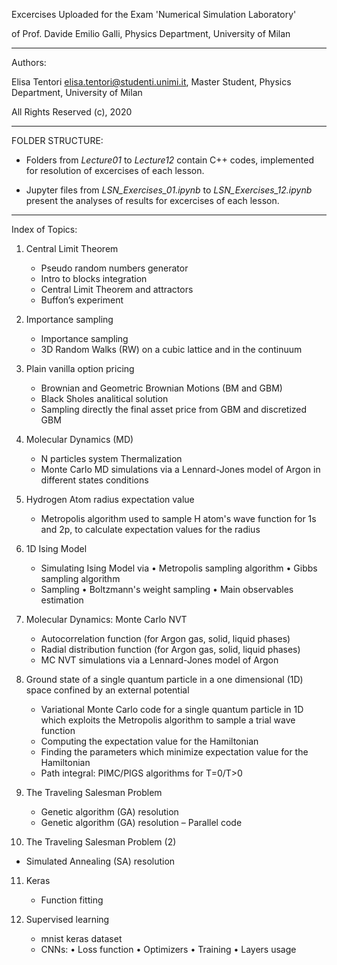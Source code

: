 Excercises Uploaded for the Exam 'Numerical Simulation Laboratory'

of Prof. Davide Emilio Galli, Physics Department, University of Milan 

_________________________

Authors:

Elisa Tentori <elisa.tentori@studenti.unimi.it>, Master Student, Physics Department, University of Milan

All Rights Reserved (c), 2020

_________________________

FOLDER STRUCTURE:

- Folders from _Lecture01_ to _Lecture12_ contain C++ codes, implemented for resolution of excercises of each lesson.

- Jupyter files from _LSN_Exercises_01.ipynb_ to _LSN_Exercises_12.ipynb_ present the analyses of results for excercises of each lesson.

_________________________

Index of Topics:

1. Central Limit Theorem
   - Pseudo random numbers generator
   - Intro to blocks integration
   - Central Limit Theorem and attractors
   - Buffon’s experiment

2. Importance sampling
   - Importance sampling
   - 3D Random Walks (RW) on a cubic lattice and in the continuum

3. Plain vanilla option pricing
   - Brownian and Geometric Brownian Motions (BM and GBM)
   - Black Sholes analitical solution
   - Sampling directly the final asset price from GBM and discretized GBM

4. Molecular Dynamics (MD)
   - N particles system Thermalization
   - Monte Carlo MD simulations via a Lennard-Jones model of Argon in different states conditions

5. Hydrogen Atom radius expectation value
   - Metropolis algorithm used to sample H atom's wave function for 1s and 2p, to calculate expectation values for the radius

6. 1D Ising Model
   - Simulating Ising Model via
      • Metropolis sampling algorithm
      • Gibbs sampling algorithm
   - Sampling
      • Boltzmann's weight sampling
      • Main observables estimation

7. Molecular Dynamics: Monte Carlo NVT
   - Autocorrelation function (for Argon gas, solid, liquid phases)
   - Radial distribution function (for Argon gas, solid, liquid phases)
   - MC NVT simulations via a Lennard-Jones model of Argon

8. Ground state of a single quantum particle in a one dimensional (1D) space confined by an external potential
   - Variational Monte Carlo code for a single quantum particle in 1D which exploits the Metropolis algorithm to sample a trial wave function
   - Computing the expectation value for the Hamiltonian
   - Finding the parameters which minimize expectation value for the Hamiltonian
   - Path integral: PIMC/PIGS algorithms for T=0/T>0

9. The Traveling Salesman Problem
   - Genetic algorithm (GA) resolution
   - Genetic algorithm (GA) resolution – Parallel code 

10. The Traveling Salesman Problem (2)
   - Simulated Annealing (SA) resolution

11. Keras
    - Function fitting

12. Supervised learning
    - mnist keras dataset
    - CNNs:
      • Loss function
      • Optimizers
      • Training
      • Layers usage
